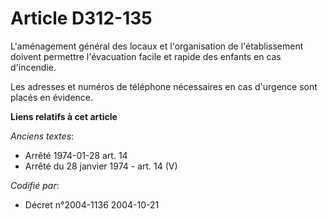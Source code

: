 # Article D312-135

L'aménagement général des locaux et l'organisation de l'établissement doivent permettre l'évacuation facile et rapide des
enfants en cas d'incendie.

Les adresses et numéros de téléphone nécessaires en cas d'urgence sont placés en évidence.

**Liens relatifs à cet article**

_Anciens textes_:

  - Arrêté 1974-01-28 art. 14
  - Arrêté du 28 janvier 1974 - art. 14 (V)

_Codifié par_:

  - Décret n°2004-1136 2004-10-21
